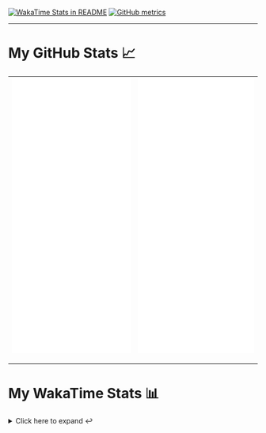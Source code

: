 [![WakaTime Stats in README](https://github.com/LOsioChico/LOsioChico/actions/workflows/waka.yml/badge.svg)](https://github.com/LOsioChico/LOsioChico/actions/workflows/waka.yml) [![GitHub metrics](https://github.com/LOsioChico/LOsioChico/actions/workflows/metrics.yml/badge.svg)](https://github.com/LOsioChico/LOsioChico/actions/workflows/metrics.yml)

---

# My GitHub Stats 📈

| ![](./assets/metrics.svg) | ![](./assets/metrics2.svg) |
| ------------------------- | -------------------------- |

---

# My WakaTime Stats 📊

<details>
<summary>Click here to expand ↩️</summary>
<br>

<!--START_SECTION:waka-->
![Code Time](http://img.shields.io/badge/Code%20Time-1%2C627%20hrs%2033%20mins-blue)

![Lines of code](https://img.shields.io/badge/From%20Hello%20World%20I%27ve%20Written-314.1%20thousand%20lines%20of%20code-blue)

**🐱 My GitHub Data** 

> 📦 506.3 kB Used in GitHub's Storage 
 > 
> 🏆 782 Contributions in the Year 2024
 > 
> 🚫 Not Opted to Hire
 > 
> 📜 15 Public Repositories 
 > 
> 🔑 28 Private Repositories 
 > 
**I'm a Night 🦉** 

```text
🌞 Morning                503 commits         ████░░░░░░░░░░░░░░░░░░░░░   14.46 % 
🌆 Daytime                1033 commits        ███████░░░░░░░░░░░░░░░░░░   29.69 % 
🌃 Evening                1142 commits        ████████░░░░░░░░░░░░░░░░░   32.83 % 
🌙 Night                  801 commits         ██████░░░░░░░░░░░░░░░░░░░   23.02 % 
```
📅 **I'm Most Productive on Saturday** 

```text
Monday                   488 commits         ████░░░░░░░░░░░░░░░░░░░░░   14.03 % 
Tuesday                  512 commits         ████░░░░░░░░░░░░░░░░░░░░░   14.72 % 
Wednesday                383 commits         ███░░░░░░░░░░░░░░░░░░░░░░   11.01 % 
Thursday                 628 commits         █████░░░░░░░░░░░░░░░░░░░░   18.05 % 
Friday                   549 commits         ████░░░░░░░░░░░░░░░░░░░░░   15.78 % 
Saturday                 638 commits         █████░░░░░░░░░░░░░░░░░░░░   18.34 % 
Sunday                   281 commits         ██░░░░░░░░░░░░░░░░░░░░░░░   08.08 % 
```


📊 **This Week I Spent My Time On** 

```text
💬 Programming Languages: 
TypeScript               12 hrs 52 mins      █████████████░░░░░░░░░░░░   52.00 % 
Scala                    6 hrs 41 mins       ███████░░░░░░░░░░░░░░░░░░   26.98 % 
YAML                     1 hr 55 mins        ██░░░░░░░░░░░░░░░░░░░░░░░   07.78 % 
Java                     58 mins             █░░░░░░░░░░░░░░░░░░░░░░░░   03.94 % 
HTML                     42 mins             █░░░░░░░░░░░░░░░░░░░░░░░░   02.88 % 
```

**I Mostly Code in TypeScript** 

```text
TypeScript               25 repos            ████████████░░░░░░░░░░░░░   50.00 % 
Scala                    4 repos             ██░░░░░░░░░░░░░░░░░░░░░░░   08.00 % 
Python                   3 repos             ██░░░░░░░░░░░░░░░░░░░░░░░   06.00 % 
Astro                    2 repos             █░░░░░░░░░░░░░░░░░░░░░░░░   04.00 % 
Go                       2 repos             █░░░░░░░░░░░░░░░░░░░░░░░░   04.00 % 
```




 Last Updated on 12/08/2024 00:56:44 UTC
<!--END_SECTION:waka-->

## </details>

